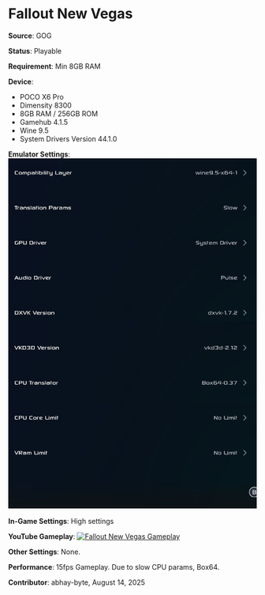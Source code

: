 # Fallout New Vegas

**Source**: GOG

**Status**: Playable

**Requirement**: Min 8GB RAM

**Device**:
*   POCO X6 Pro
*   Dimensity 8300
*   8GB RAM / 256GB ROM
*   Gamehub 4.1.5
*   Wine 9.5
*   System Drivers Version 44.1.0

**Emulator Settings**:
![Emulator Settings](../../settings/fonv_s1.png)

**In-Game Settings**:
High settings

**YouTube Gameplay**: [![Fallout New Vegas Gameplay](https://img.youtube.com/vi/GXVqxfZkylY/0.jpg)](https://www.youtube.com/watch?v=GXVqxfZkylY)

**Other Settings**:
None.

**Performance**: 15fps Gameplay. Due to slow CPU params, Box64.

**Contributor**: abhay-byte, August 14, 2025
